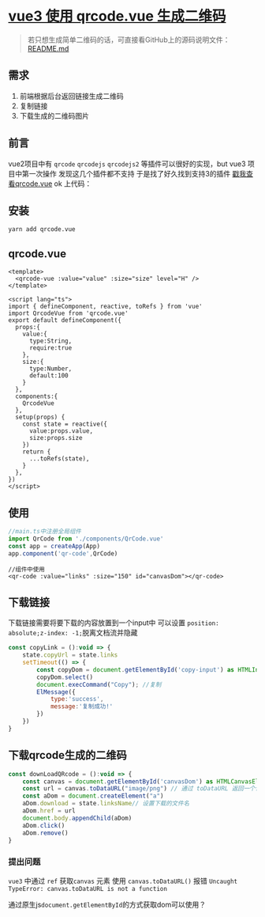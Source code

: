 # [vue3 使用 qrcode.vue 生成二维码](https://juejin.cn/post/7006146528876167181#heading-0) 

> 若只想生成简单二维码的话，可直接看GitHub上的源码说明文件：[README.md](https://github.com/scopewu/qrcode.vue/blob/main/README-zh_cn.md) 

## 需求

1. 前端根据后台返回链接生成二维码
2. 复制链接
3. 下载生成的二维码图片

## 前言

vue2项目中有 `qrcode` `qrcodejs` `qrcodejs2` 等插件可以很好的实现，but vue3 项目中第一次操作 发现这几个插件都不支持 于是找了好久找到支持3的插件 [戳我查看qrcode.vue](https://github.com/scopewu/qrcode.vue/blob/main/README-zh_cn.md) ok 上代码：

## 安装

```
yarn add qrcode.vue
```

## qrcode.vue

```vue
<template>
  <qrcode-vue :value="value" :size="size" level="H" />
</template>

<script lang="ts">
import { defineComponent, reactive, toRefs } from 'vue'
import QrcodeVue from 'qrcode.vue'
export default defineComponent({
  props:{
    value:{
      type:String,
      require:true
    },
    size:{
      type:Number,
      default:100
    }
  },
  components:{
    QrcodeVue
  },
  setup(props) {
    const state = reactive({
      value:props.value,
      size:props.size
    })
    return {
      ...toRefs(state),
    }
  },
})
</script>
```

## 使用

```js
//main.ts中注册全局组件
import QrCode from './components/QrCode.vue'
const app = createApp(App)
app.component('qr-code',QrCode)
```
```vue
//组件中使用
<qr-code :value="links" :size="150" id="canvasDom"></qr-code>
```

## 下载链接

下载链接需要将要下载的内容放置到一个input中 可以设置 `position: absolute;z-index: -1;`脱离文档流并隐藏

```js
const copyLink = ():void => {
    state.copyUrl = state.links
    setTimeout(() => {
        const copyDom = document.getElementById('copy-input') as HTMLInputElement;
        copyDom.select()
        document.execCommand("Copy"); //复制
        ElMessage({
            type:'success',
            message:'复制成功!'
        })
    })
}
```

## 下载qrcode生成的二维码

```js
const downLoadQRcode = ():void => {
    const canvas = document.getElementById('canvasDom') as HTMLCanvasElement
    const url = canvas.toDataURL("image/png") // 通过 toDataURL 返回一个包含图片展示的 data URI 
    const aDom = document.createElement("a")
    aDom.download = state.linksName// 设置下载的文件名
    aDom.href = url
    document.body.appendChild(aDom)
    aDom.click()
    aDom.remove()
}
```

### 提出问题

`vue3` 中通过 `ref` 获取`canvas` 元素 使用 `canvas.toDataURL()` 报错 `Uncaught TypeError: canvas.toDataURL is not a function`

通过原生js`document.getElementById`的方式获取dom可以使用？